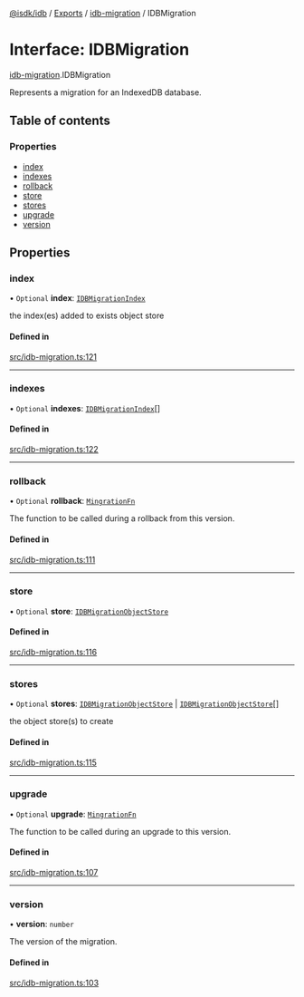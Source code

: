 [@isdk/idb](../README.md) / [Exports](../modules.md) / [idb-migration](../modules/idb_migration.md) / IDBMigration

# Interface: IDBMigration

[idb-migration](../modules/idb_migration.md).IDBMigration

Represents a migration for an IndexedDB database.

## Table of contents

### Properties

- [index](idb_migration.IDBMigration.md#index)
- [indexes](idb_migration.IDBMigration.md#indexes)
- [rollback](idb_migration.IDBMigration.md#rollback)
- [store](idb_migration.IDBMigration.md#store)
- [stores](idb_migration.IDBMigration.md#stores)
- [upgrade](idb_migration.IDBMigration.md#upgrade)
- [version](idb_migration.IDBMigration.md#version)

## Properties

### index

• `Optional` **index**: [`IDBMigrationIndex`](idb_migration.IDBMigrationIndex.md)

the index(es) added to exists object store

#### Defined in

[src/idb-migration.ts:121](https://github.com/isdk/idb.js/blob/576c329/src/idb-migration.ts#L121)

___

### indexes

• `Optional` **indexes**: [`IDBMigrationIndex`](idb_migration.IDBMigrationIndex.md)[]

#### Defined in

[src/idb-migration.ts:122](https://github.com/isdk/idb.js/blob/576c329/src/idb-migration.ts#L122)

___

### rollback

• `Optional` **rollback**: [`MingrationFn`](../modules/idb_migration.md#mingrationfn)

The function to be called during a rollback from this version.

#### Defined in

[src/idb-migration.ts:111](https://github.com/isdk/idb.js/blob/576c329/src/idb-migration.ts#L111)

___

### store

• `Optional` **store**: [`IDBMigrationObjectStore`](../modules/idb_migration.md#idbmigrationobjectstore)

#### Defined in

[src/idb-migration.ts:116](https://github.com/isdk/idb.js/blob/576c329/src/idb-migration.ts#L116)

___

### stores

• `Optional` **stores**: [`IDBMigrationObjectStore`](../modules/idb_migration.md#idbmigrationobjectstore) \| [`IDBMigrationObjectStore`](../modules/idb_migration.md#idbmigrationobjectstore)[]

the object store(s) to create

#### Defined in

[src/idb-migration.ts:115](https://github.com/isdk/idb.js/blob/576c329/src/idb-migration.ts#L115)

___

### upgrade

• `Optional` **upgrade**: [`MingrationFn`](../modules/idb_migration.md#mingrationfn)

The function to be called during an upgrade to this version.

#### Defined in

[src/idb-migration.ts:107](https://github.com/isdk/idb.js/blob/576c329/src/idb-migration.ts#L107)

___

### version

• **version**: `number`

The version of the migration.

#### Defined in

[src/idb-migration.ts:103](https://github.com/isdk/idb.js/blob/576c329/src/idb-migration.ts#L103)
